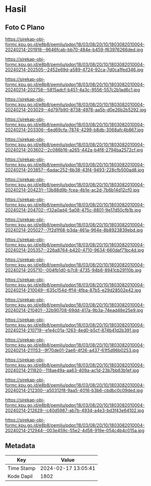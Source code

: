 # Hasil

## Foto C Plano

https://sirekap-obj-formc.kpu.go.id/e8b8/pemilu/pdpr/18/03/08/20/10/1803082010004-20240214-201918--9646fcab-bb70-484e-b459-f63976266ded.jpg

https://sirekap-obj-formc.kpu.go.id/e8b8/pemilu/pdpr/18/03/08/20/10/1803082010004-20240214-202505--2452e69d-a589-4724-92ca-7d0ca1fed346.jpg

https://sirekap-obj-formc.kpu.go.id/e8b8/pemilu/pdpr/18/03/08/20/10/1803082010004-20240214-202758--5815adcf-b451-4a3c-9556-557c2b1ad6c1.jpg

https://sirekap-obj-formc.kpu.go.id/e8b8/pemilu/pdpr/18/03/08/20/10/1803082010004-20240214-203029--4d797b90-8738-4978-aa5b-d0e26b2b5292.jpg

https://sirekap-obj-formc.kpu.go.id/e8b8/pemilu/pdpr/18/03/08/20/10/1803082010004-20240214-203306--6ed69cfa-7874-4299-b8db-3068afc4b867.jpg

https://sirekap-obj-formc.kpu.go.id/e8b8/pemilu/pdpr/18/03/08/20/10/1803082010004-20240214-203602--2c086b16-a265-442a-b4f8-2794ba2572cf.jpg

https://sirekap-obj-formc.kpu.go.id/e8b8/pemilu/pdpr/18/03/08/20/10/1803082010004-20240214-203857--6adac252-6b38-43f4-9493-228cfb500ad8.jpg

https://sirekap-obj-formc.kpu.go.id/e8b8/pemilu/pdpr/18/03/08/20/10/1803082010004-20240214-204231--13b88d9b-fcea-4b1e-ac2d-7b6b14d12cf0.jpg

https://sirekap-obj-formc.kpu.go.id/e8b8/pemilu/pdpr/18/03/08/20/10/1803082010004-20240214-204702--f32a0ad4-5a08-475c-8801-9e17d50cfb1b.jpg

https://sirekap-obj-formc.kpu.go.id/e8b8/pemilu/pdpr/18/03/08/20/10/1803082010004-20240214-205027--7f2d1f68-b3da-461a-964e-8b8923839ebd.jpg

https://sirekap-obj-formc.kpu.go.id/e8b8/pemilu/pdpr/18/03/08/20/10/1803082010004-20240214-205357--226a8764-b420-4710-9634-660daf71bc4d.jpg

https://sirekap-obj-formc.kpu.go.id/e8b8/pemilu/pdpr/18/03/08/20/10/1803082010004-20240214-205710--004fb1d0-b7c8-4735-94b6-8941cb29110b.jpg

https://sirekap-obj-formc.kpu.go.id/e8b8/pemilu/pdpr/18/03/08/20/10/1803082010004-20240214-210049--635c154d-ff14-4fba-87b5-e29d28502e42.jpg

https://sirekap-obj-formc.kpu.go.id/e8b8/pemilu/pdpr/18/03/08/20/10/1803082010004-20240214-210401--32b90708-69dd-417a-9b3a-74ead48e25e9.jpg

https://sirekap-obj-formc.kpu.go.id/e8b8/pemilu/pdpr/18/03/08/20/10/1803082010004-20240214-210719--e1e4c01a-1263-4ed0-b5cf-874b41d2b391.jpg

https://sirekap-obj-formc.kpu.go.id/e8b8/pemilu/pdpr/18/03/08/20/10/1803082010004-20240214-211153--9f70de01-2ae6-4f26-a437-61f5d96b0253.jpg

https://sirekap-obj-formc.kpu.go.id/e8b8/pemilu/pdpr/18/03/08/20/10/1803082010004-20240214-211820--118ae49a-aa63-409a-ac1d-23b7bb63b1ef.jpg

https://sirekap-obj-formc.kpu.go.id/e8b8/pemilu/pdpr/18/03/08/20/10/1803082010004-20240214-212300--a50312f8-9aa5-4016-b3b6-cbdbc0c09ded.jpg

https://sirekap-obj-formc.kpu.go.id/e8b8/pemilu/pdpr/18/03/08/20/10/1803082010004-20240214-212629--c40d5987-ab7b-4934-a4e3-bd3f43e64102.jpg

https://sirekap-obj-formc.kpu.go.id/e8b8/pemilu/pdpr/18/03/08/20/10/1803082010004-20240214-212944--003e459c-55e2-4d58-919e-054c4b4c015a.jpg


## Metadata

| Key        | Value               |
| ---------- | ------------------- |
| Time Stamp | 2024-02-17 13:05:41 |
| Kode Dapil | 1802                |



